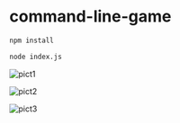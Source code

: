 # command-line-game
```bash
npm install
```

```bash
node index.js
```

![pict1](https://github.com/simonaditia/command-line-game/assets/61230651/51f36473-3810-45b0-a13f-9283d99de29c)

![pict2](https://github.com/simonaditia/command-line-game/assets/61230651/0b4bdfa4-a45d-41f7-963d-5253a42f8113)

![pict3](https://github.com/simonaditia/command-line-game/assets/61230651/d15664c8-5f6c-4503-bc17-8cd5412af14c)
